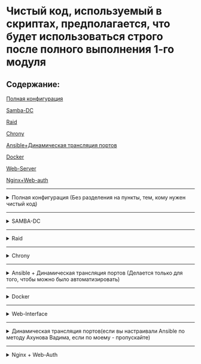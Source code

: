 # Чистый код, используемый в скриптах, предполагается, что будет использоваться строго после полного выполнения 1-го модуля

## Содержание:
[Полная конфигурация](https://github.com/NiKeNO1540/DEMO-2025-testing/edit/main/1clear_module_2.md#%D0%BF%D0%BE%D0%BB%D0%BD%D0%B0%D1%8F-%D0%BA%D0%BE%D0%BD%D1%84%D0%B8%D0%B3%D1%83%D1%80%D0%B0%D1%86%D0%B8%D1%8F-%D0%B1%D0%B5%D0%B7-%D1%80%D0%B0%D0%B7%D0%B4%D0%B5%D0%BB%D0%B5%D0%BD%D0%B8%D1%8F-%D0%BD%D0%B0-%D0%BF%D1%83%D0%BD%D0%BA%D1%82%D1%8B-%D1%82%D0%B5%D0%BC-%D0%BA%D0%BE%D0%BC%D1%83-%D0%BD%D1%83%D0%B6%D0%B5%D0%BD-%D1%87%D0%B8%D1%81%D1%82%D1%8B%D0%B9-%D0%BA%D0%BE%D0%B4)

[Samba-DC](https://github.com/NiKeNO1540/DEMO-2025-testing/blob/main/1clear_module_2.md#samba-dc)

[Raid](https://github.com/NiKeNO1540/DEMO-2025-testing/blob/main/1clear_module_2.md#samba-dc)

[Chrony](https://github.com/NiKeNO1540/DEMO-2025-testing/blob/main/1clear_module_2.md#chrony)

[Ansible+Динамическая трансляция портов](https://github.com/NiKeNO1540/DEMO-2025-testing/blob/main/1clear_module_2.md#ansible--%D0%B4%D0%B8%D0%BD%D0%B0%D0%BC%D0%B8%D1%87%D0%B5%D1%81%D0%BA%D0%B0%D1%8F-%D1%82%D1%80%D0%B0%D0%BD%D1%81%D0%BB%D1%8F%D1%86%D0%B8%D1%8F-%D0%BF%D0%BE%D1%80%D1%82%D0%BE%D0%B2-%D0%B4%D0%B5%D0%BB%D0%B0%D0%B5%D1%82%D1%81%D1%8F-%D1%82%D0%BE%D0%BB%D1%8C%D0%BA%D0%BE-%D0%B4%D0%BB%D1%8F-%D1%82%D0%BE%D0%B3%D0%BE-%D1%87%D1%82%D0%BE%D0%B1%D1%8B-%D0%BC%D0%BE%D0%B6%D0%BD%D0%BE-%D0%B1%D1%8B%D0%BB%D0%BE-%D0%B0%D0%B2%D1%82%D0%BE%D0%BC%D0%B0%D1%82%D0%B8%D0%B7%D0%B8%D1%80%D0%BE%D0%B2%D0%B0%D1%82%D1%8C)

[Docker](https://github.com/NiKeNO1540/DEMO-2025-testing/blob/main/1clear_module_2.md#docker)

[Web-Server](https://github.com/NiKeNO1540/DEMO-2025-testing/blob/main/1clear_module_2.md#web-interface)

[Nginx+Web-auth](https://github.com/NiKeNO1540/DEMO-2025-testing/blob/main/1clear_module_2.md#nginx--web-auth)

---
<details>
<summary>Полная конфигурация (Без разделения на пункты, тем, кому нужен чистый код)</summary>

### HQ-RTR

```tcl
en
conf
ip nat source static tcp 192.168.1.10 80 172.16.1.4 8080
ip nat source static tcp 192.168.1.10 2026 172.16.1.4 2026
ip nat source static tcp 192.168.2.10 2222 172.16.1.4 2222
end
wr
```

### BR-RTR

```tcl
en
conf
ip nat source static tcp 192.168.3.10 8080 172.16.2.5 8080
ip nat source static tcp 192.168.3.10 2026 172.16.2.5 2026
end
wr
```

### ISP
```bash
apt-get install nginx -y
apt-get install apache2-htpasswd -y


htpasswd -bc /etc/nginx/.htpasswd WEB P@ssw0rd

mkdir -p /etc/nginx/sites-available.d
mkdir -p /etc/nginx/sites-enabled.d

cat << EOF > /etc/nginx/sites-available.d/proxy.conf
server {
    listen 80;
    server_name web.au-team.irpo;
    
    auth_basic "Restricted Access";
    auth_basic_user_file /etc/nginx/.htpasswd;
    
    location / {
        proxy_pass http://172.16.1.4:8080;
        proxy_set_header Host \$host;
        proxy_set_header X-Real-IP \$remote_addr;
    }
}

server {
    listen 80;
    server_name docker.au-team.irpo;
    
    location / {
        proxy_pass http://172.16.2.5:8080;
        proxy_set_header Host \$host;
        proxy_set_header X-Real-IP \$remote_addr;
    }
}
EOF


ln -sf /etc/nginx/sites-available.d/proxy.conf /etc/nginx/sites-enabled.d/

log_message "Проверка конфигурации nginx"
nginx -t

log_message "Включение и запуск nginx"
systemctl enable --now nginx
systemctl restart nginx
apt-get install chrony -y
cat << EOF > /etc/chrony.conf
server 127.0.0.1 iburst prefer
hwtimestamp *
local stratum 5
allow 0/0
EOF
systemctl enable --now chronyd
```

### HQ-SRV

```bash
echo "server=/br-srv.au-team.irpo/192.168.3.10" >> /etc/dnsmasq.conf
systemctl restart dnsmasq
mdadm --create /dev/md0 --level=0 --raid-devices=2 /dev/sd[b-c]
mdadm --detail -scan --verbose > /etc/mdadm.conf
apt-get update && apt-get install fdisk -y
fdisk /dev/md0 << EOF
n
p
1
2048
4186111
w
EOF

mkfs.ext4 /dev/md0p1
cat << EOF >> /etc/fstab
/dev/md0p1  /raid  ext4  defaults  0  0
EOF

mkdir /raid
mount -a

apt-get install nfs-server -y
mkdir /raid/nfs
chown 99:99 /raid/nfs
chmod 777 /raid/nfs

cat << EOF >> /etc/exports
/raid/nfs  192.168.2.0/28(rw,sync,no_subtree_check)
EOF
exportfs -a
exportfs -v
systemctl enable nfs
systemctl restart nfs

apt-get update
apt-get install apache2 php8.2 apache2-mod_php8.2 mariadb-server php8.2-{opcache,curl,gd,intl,mysqli,xml,xmlrpc,ldap,zip,soap,mbstring,json,xmlreader,fileinfo,sodium} -y

systemctl enable --now httpd2 mariadb

mkdir -p /mnt/additional
mount /dev/sr0 /mnt/additional -o ro

mkdir -p /tmp/web_setup
cp -r /mnt/additional/web/* /tmp/web_setup/

mysql -e "CREATE DATABASE webdb CHARACTER SET utf8mb4 COLLATE utf8mb4_unicode_ci;"
mysql -e "CREATE USER 'webc'@'localhost' IDENTIFIED BY 'P@ssw0rd';"
mysql -e "GRANT ALL PRIVILEGES ON webdb.* TO 'webc'@'localhost';"
mysql -e "FLUSH PRIVILEGES;"

cd /tmp/web_setup

file -i dump.sql

if file -i dump.sql | grep -q "utf-16"; then
    iconv -f UTF-16 -t UTF-8 dump.sql > dump_utf8.sql
    mysql -u root webdb < dump_utf8.sql
else
    mysql -u root webdb < dump.sql
fi

cp index.php /var/www/html/
cp -r logo.png /var/www/html/

chown -R apache2:apache2 /var/www/html
chmod -R 755 /var/www/html

sed -i "s/\$servername = .*;/\$servername = 'localhost';/" /var/www/html/index.php
sed -i "s/\$dbname = .*;/\$dbname = 'webdb';/" /var/www/html/index.php
sed -i "s/\$password = .*;/\$password = 'P@ssw0rd';/" /var/www/html/index.php
sed -i "s/\$username = .*;/\$username = 'webc';/" /var/www/html/index.php

sed -i 's/\tDirectoryIndex index.html index.cgi index.pl index.php index.xhtml index.htm/\tDirectoryIndex index.php index.html index.cgi index.pl index.xhtml index.htm/' /etc/httpd2/conf/mods-enabled/dir.conf
rm -rf /var/www/html/index.html

systemctl restart httpd2

curl -I http://localhost/

apt-get install chrony -y
echo -e 'server 172.16.1.4 iburst prefer' > /etc/chrony.conf
systemctl enable --now chronyd
```

### BR-SRV

```bash
echo nameserver 8.8.8.8 >> /etc/resolv.conf && apt-get update && apt-get install wget dos2unix task-samba-dc -y
sleep 3
echo nameserver 192.168.1.10 >> /etc/resolv.conf
sleep 2
echo 192.168.3.10 br-srv.au-team.irpo >> /etc/hosts
rm -rf /etc/samba/smb.conf
samba-tool domain provision --realm=AU-TEAM.IRPO --domain=AU-TEAM --adminpass=P@ssw0rd --dns-backend=SAMBA_INTERNAL --server-role=dc --option='dns forwarder=192.168.1.10'
mv -f /var/lib/samba/private/krb5.conf /etc/krb5.conf
systemctl enable --now samba.service
samba-tool user add hquser1 P@ssw0rd
samba-tool user add hquser2 P@ssw0rd
samba-tool user add hquser3 P@ssw0rd
samba-tool user add hquser4 P@ssw0rd
samba-tool user add hquser5 P@ssw0rd
samba-tool group add hq
samba-tool group addmembers hq hquser1,hquser2,hquser3,hquser4,hquser5
wget https://raw.githubusercontent.com/sudo-project/sudo/main/docs/schema.ActiveDirectory
dos2unix schema.ActiveDirectory
sed -i 's/DC=X/DC=au-team,DC=irpo/g' schema.ActiveDirectory
head -$(grep -B1 -n '^dn:$' schema.ActiveDirectory | head -1 | grep -oP '\d+') schema.ActiveDirectory > first.ldif
tail +$(grep -B1 -n '^dn:$' schema.ActiveDirectory | head -1 | grep -oP '\d+') schema.ActiveDirectory | sed '/^-/d' > second.ldif
ldbadd -H /var/lib/samba/private/sam.ldb first.ldif --option="dsdb:schema update allowed"=true
ldbmodify -v -H /var/lib/samba/private/sam.ldb second.ldif --option="dsdb:schema update allowed"=true
samba-tool ou add 'ou=sudoers'
cat << EOF > sudoRole-object.ldif
dn: CN=prava_hq,OU=sudoers,DC=au-team,DC=irpo
changetype: add
objectClass: top
objectClass: sudoRole
cn: prava_hq
name: prava_hq
sudoUser: %hq
sudoHost: ALL
sudoCommand: /bin/grep
sudoCommand: /bin/cat
sudoCommand: /usr/bin/id
sudoOption: !authenticate
EOF
ldbadd -H /var/lib/samba/private/sam.ldb sudoRole-object.ldif
echo -e "dn: CN=prava_hq,OU=sudoers,DC=au-team,DC=irpo\nchangetype: modify\nreplace: nTSecurityDescriptor" > ntGen.ldif
ldbsearch  -H /var/lib/samba/private/sam.ldb -s base -b 'CN=prava_hq,OU=sudoers,DC=au-team,DC=irpo' 'nTSecurityDescriptor' | sed -n '/^#/d;s/O:DAG:DAD:AI/O:DAG:DAD:AI\(A\;\;RPLCRC\;\;\;AU\)\(A\;\;RPWPCRCCDCLCLORCWOWDSDDTSW\;\;\;SY\)/;3,$p' | sed ':a;N;$!ba;s/\n\s//g' | sed -e 's/.\{78\}/&\n /g' >> ntGen.ldif
ldbmodify -v -H /var/lib/samba/private/sam.ldb ntGen.ldif
apt-get update && apt-get install ansible -y

cat << EOF >> /etc/ansible/hosts
VMs:
  hosts:
    HQ-SRV:
      ansible_host: 172.16.1.4
      ansible_user: remote_user
      ansible_port: 2026
    HQ-CLI:
      ansible_host: 172.16.1.4
      ansible_user: remote_user
      ansible_port: 2222
    HQ-RTR:
      ansible_host: 192.168.1.1
      ansible_user: net_admin
      ansible_password: P@ssw0rd
      ansible_connection: network_cli
      ansible_network_os: ios
    BR-RTR:
      ansible_host: 192.168.3.1
      ansible_user: net_admin
      ansible_password: P@ssw0rd
      ansible_connection: network_cli
      ansible_network_os: ios
EOF

sed -i '10 a\
ansible_python_interpreter=/usr/bin/python3\
interpreter_python=auto_silent\
ansible_host_key_checking=false' /etc/ansible/ansible.cfg

ssh-keygen -t rsa -b 4096 -N "" -f ~/.ssh/id_rsa -q
apt-get install sshpass -y
grep -q "172.16.1.4:2026" ~/.ssh/known_hosts 2>/dev/null || ssh-keyscan -p 2026 172.16.1.4 >> ~/.ssh/known_hosts
grep -q "172.16.1.4:2222" ~/.ssh/known_hosts 2>/dev/null || ssh-keyscan -p 2222 172.16.1.4 >> ~/.ssh/known_hosts
sshpass -p "P@ssw0rd" ssh-copy-id -p 2026 remote_user@172.16.1.4
sshpass -p "P@ssw0rd" ssh-copy-id -p 2222 remote_user@172.16.1.4

ansible all -m ping
apt-get update && apt-get install -y docker-compose docker-engine
systemctl enable --now docker
mount -o loop /dev/sr0
docker load -i /media/ALTLinux/docker/site_latest.tar
docker load -i /media/ALTLinux/docker/mariadb_latest.tar


cat << EOF >> launch.sh
docker compose -f site.yml up -d 
sleep 5 
docker exec -it db mysql -u root -pPassw0rd -e "
CREATE DATABASE IF NOT EXISTS testdb;

CREATE USER IF NOT EXISTS 'test'@'%' IDENTIFIED BY 'Passw0rd';

GRANT ALL PRIVILEGES ON testdb.* TO 'test'@'%';

FLUSH PRIVILEGES;"
EOF

chmod +x /root/launch.sh
./launch.sh
apt-get install chrony -y
echo -e 'server 172.16.2.5 iburst prefer' > /etc/chrony.conf
systemctl enable --now chronyd
```

### HQ-CLI
```bash
sed -i 's/BOOTPROTO=static/BOOTPROTO=dhcp/' /etc/net/ifaces/ens20/options
systemctl restart network
apt-get update && apt-get install bind-utils -y
system-auth write ad AU-TEAM.IRPO cli AU-TEAM 'administrator' 'P@ssw0rd'
reboot
```
```bash
apt-get install sudo libsss_sudo -y
control sudo public
sed -i '19 a\
sudo_provider = ad' /etc/sssd/sssd.conf
sed -i 's/services = nss, pam/services = nss, pam, sudo/' /etc/sssd/sssd.conf
sed -i '28 a\
sudoers: files sss' /etc/nsswitch.conf
rm -rf /var/lib/sss/db/*
sss_cache -E
systemctl restart sssd
apt-get update && apt-get install nfs-clients -y
mkdir -p /mnt/nfs
cat << EOF >> /etc/fstab
192.168.1.10:/raid/nfs  /mnt/nfs  nfs  intr,soft,_netdev,x-systemd.automount  0  0
EOF
mount -a
mount -v
touch /mnt/nfs/test
apt-get install chrony -y
echo -e 'server 172.16.1.4 iburst prefer' > /etc/chrony.conf
systemctl enable --now chronyd
```
</details>

---

<details>
<summary>SAMBA-DC</summary>

### HQ-SRV

```bash
echo "server=/au-team.irpo/192.168.3.10" >> /etc/dnsmasq.conf
systemctl restart dnsmasq
```

### BR-SRV

```bash
if ! grep -q '^nameserver 8\.8\.8\.8$' /etc/resolv.conf; then
    echo 'nameserver 8.8.8.8' | sudo tee -a /etc/resolv.conf
fi
apt-get update && apt-get install wget dos2unix task-samba-dc -y
sleep 3
echo nameserver 192.168.1.10 >> /etc/resolv.conf
sleep 2
echo 192.168.3.10 br-srv.au-team.irpo >> /etc/hosts
rm -rf /etc/samba/smb.conf
samba-tool domain provision --realm=AU-TEAM.IRPO --domain=AU-TEAM --adminpass=P@ssw0rd --dns-backend=SAMBA_INTERNAL --server-role=dc --option='dns forwarder=192.168.1.10'
mv -f /var/lib/samba/private/krb5.conf /etc/krb5.conf
systemctl enable --now samba.service
samba-tool user add hquser1 P@ssw0rd
samba-tool user add hquser2 P@ssw0rd
samba-tool user add hquser3 P@ssw0rd
samba-tool user add hquser4 P@ssw0rd
samba-tool user add hquser5 P@ssw0rd
samba-tool group add hq
samba-tool group addmembers hq hquser1,hquser2,hquser3,hquser4,hquser5
wget https://raw.githubusercontent.com/sudo-project/sudo/main/docs/schema.ActiveDirectory
dos2unix schema.ActiveDirectory
sed -i 's/DC=X/DC=au-team,DC=irpo/g' schema.ActiveDirectory
head -$(grep -B1 -n '^dn:$' schema.ActiveDirectory | head -1 | grep -oP '\d+') schema.ActiveDirectory > first.ldif
tail +$(grep -B1 -n '^dn:$' schema.ActiveDirectory | head -1 | grep -oP '\d+') schema.ActiveDirectory | sed '/^-/d' > second.ldif
ldbadd -H /var/lib/samba/private/sam.ldb first.ldif --option="dsdb:schema update allowed"=true
ldbmodify -v -H /var/lib/samba/private/sam.ldb second.ldif --option="dsdb:schema update allowed"=true
samba-tool ou add 'ou=sudoers'
cat << EOF > sudoRole-object.ldif
dn: CN=prava_hq,OU=sudoers,DC=au-team,DC=irpo
changetype: add
objectClass: top
objectClass: sudoRole
cn: prava_hq
name: prava_hq
sudoUser: %hq
sudoHost: ALL
sudoCommand: /bin/grep
sudoCommand: /bin/cat
sudoCommand: /usr/bin/id
sudoOption: !authenticate
EOF
ldbadd -H /var/lib/samba/private/sam.ldb sudoRole-object.ldif
echo -e "dn: CN=prava_hq,OU=sudoers,DC=au-team,DC=irpo\nchangetype: modify\nreplace: nTSecurityDescriptor" > ntGen.ldif
ldbsearch  -H /var/lib/samba/private/sam.ldb -s base -b 'CN=prava_hq,OU=sudoers,DC=au-team,DC=irpo' 'nTSecurityDescriptor' | sed -n '/^#/d;s/O:DAG:DAD:AI/O:DAG:DAD:AI\(A\;\;RPLCRC\;\;\;AU\)\(A\;\;RPWPCRCCDCLCLORCWOWDSDDTSW\;\;\;SY\)/;3,$p' | sed ':a;N;$!ba;s/\n\s//g' | sed -e 's/.\{78\}/&\n /g' >> ntGen.ldif
ldbmodify -v -H /var/lib/samba/private/sam.ldb ntGen.ldif
```

### HQ-CLI

```bash
sed -i 's/BOOTPROTO=static/BOOTPROTO=dhcp/' /etc/net/ifaces/ens20/options
systemctl restart network
apt-get update && apt-get install bind-utils -y
system-auth write ad AU-TEAM.IRPO cli AU-TEAM 'administrator' 'P@ssw0rd'
reboot
```
```bash
apt-get install sudo libsss_sudo -y
control sudo public
sed -i '19 a\
sudo_provider = ad' /etc/sssd/sssd.conf
sed -i 's/services = nss, pam/services = nss, pam, sudo/' /etc/sssd/sssd.conf
sed -i '28 a\
sudoers: files sss' /etc/nsswitch.conf
rm -rf /var/lib/sss/db/*
sss_cache -E
systemctl restart sssd
```

> Проверка: в этом же терминале на HQ-CLI прописать `sudo -l -U hquser1`, или на hquser1 использовать `sudo cat /etc/passwd | sudo grep user | sudo id` 
</details>

---

<details>
<summary>Raid</summary>

### HQ-SRV

```bash
mdadm --create /dev/md0 --level=0 --raid-devices=2 /dev/sd[b-c]
mdadm --detail -scan --verbose > /etc/mdadm.conf
apt-get update && apt-get install fdisk -y
fdisk /dev/md0 << EOF
n
p
1
2048
4186111
w
EOF

mkfs.ext4 /dev/md0p1
cat << EOF >> /etc/fstab
/dev/md0p1  /raid  ext4  defaults  0  0
EOF

mkdir /raid
mount -a

apt-get install nfs-server -y
mkdir /raid/nfs
chown 99:99 /raid/nfs
chmod 777 /raid/nfs

cat << EOF >> /etc/exports
/raid/nfs  192.168.2.0/28(rw,sync,no_subtree_check)
EOF
exportfs -a
exportfs -v
systemctl enable nfs
systemctl restart nfs
```

### HQ-CLI

```bash
apt-get update && apt-get install nfs-clients -y
mkdir -p /mnt/nfs
cat << EOF >> /etc/fstab
192.168.1.10:/raid/nfs  /mnt/nfs  nfs  intr,soft,_netdev,x-systemd.automount  0  0
EOF
mount -a
mount -v
touch /mnt/nfs/test
```
</details>

---

<details>
<summary>Chrony</summary>

### ISP

```bash
apt-get install chrony -y
cat << EOF > /etc/chrony.conf
server 127.0.0.1 iburst prefer
hwtimestamp *
local stratum 5
allow 0/0
EOF
systemctl enable --now chronyd
```

### HQ-CLI

```bash
apt-get install chrony -y
echo -e 'server 172.16.1.4 iburst prefer' > /etc/chrony.conf
systemctl enable --now chronyd
```

### HQ-SRV

```bash
apt-get install chrony -y
echo -e 'server 172.16.1.4 iburst prefer' > /etc/chrony.conf
systemctl enable --now chronyd
```

### BR-SRV

```bash
apt-get install chrony -y
echo -e 'server 172.16.2.5 iburst prefer' > /etc/chrony.conf
systemctl enable --now chronyd
```
</details>

---

<details>
<summary>Ansible + Динамическая трансляция портов (Делается только для того, чтобы можно было автоматизировать)</summary>


<details>
<summary>Первая версия(Моя, с использованием динамеческого транляции портов)</summary>

### HQ-RTR

```tcl
en
conf
ip nat source static tcp 192.168.1.10 80 172.16.1.4 8080
ip nat source static tcp 192.168.1.10 2026 172.16.1.4 2026
ip nat source static tcp 192.168.2.10 2222 172.16.1.4 2222
end
wr
```

### BR-RTR

```tcl
en
conf
ip nat source static tcp 192.168.3.10 8080 172.16.2.5 8080
ip nat source static tcp 192.168.3.10 2026 172.16.2.5 2026
end
wr
```

### BR-SRV

```bash
apt-get update && apt-get install ansible -y

cat << EOF >> /etc/ansible/hosts
VMs:
  hosts:
    HQ-SRV:
      ansible_host: 172.16.1.4
      ansible_user: remote_user
      ansible_port: 2026
    HQ-CLI:
      ansible_host: 172.16.1.4
      ansible_user: remote_user
      ansible_port: 2222
    HQ-RTR:
      ansible_host: 192.168.1.1
      ansible_user: net_admin
      ansible_password: P@ssw0rd
      ansible_connection: network_cli
      ansible_network_os: ios
    BR-RTR:
      ansible_host: 192.168.3.1
      ansible_user: net_admin
      ansible_password: P@ssw0rd
      ansible_connection: network_cli
      ansible_network_os: ios
EOF

sed -i '10 a\
ansible_python_interpreter=/usr/bin/python3\
interpreter_python=auto_silent\
host_key_checking=false' /etc/ansible/ansible.cfg

ssh-keygen -t rsa -b 4096 -N "" -f ~/.ssh/id_rsa -q
apt-get install sshpass -y
grep -q "172.16.1.4:2026" ~/.ssh/known_hosts 2>/dev/null || ssh-keyscan -p 2026 172.16.1.4 >> ~/.ssh/known_hosts
grep -q "172.16.1.4:2222" ~/.ssh/known_hosts 2>/dev/null || ssh-keyscan -p 2222 172.16.1.4 >> ~/.ssh/known_hosts
sshpass -p "P@ssw0rd" ssh-copy-id -p 2026 remote_user@172.16.1.4
sshpass -p "P@ssw0rd" ssh-copy-id -p 2222 remote_user@172.16.1.4

ansible all -m ping
```
</details>

<details>
<summary>Вторая версия(От Ахунова)</summary>

### BR-SRV

```bash
apt-get update && apt-get install ansible sshpass -y
echo -e "[s]\nHQ-SRV ansible_host=192.168.1.10\nHQ-CLI ansible_host=192.168.2.10\n[s:vars]\nansible_user=remote_user\nansible_port=2026\nansible_password=P@ssw0rd\n[r]\nHQ-RTR ansible_host=192.168.1.1\nBR-RTR ansible_host=192.168.3.1\n[r:vars]\nansible_user=net_admin\nansible_password=P@ssw0rd\nansible_connection=network_cli\nansible_network_os=ios" > /etc/ansible/hosts
rm -f /etc/ansible/ansible.cfg
echo -e "[defaults]\ninterpreter_python=auto_silent\nhost_key_checking=false" > /etc/ansible/ansible.cfg
```

</details>

</details>

---

<details>
<summary>Docker</summary>

### BR-SRV

```bash
apt-get update && apt-get install -y docker-compose docker-engine
systemctl enable --now docker
mount -o loop /dev/sr0
docker load -i /media/ALTLinux/docker/site_latest.tar
docker load -i /media/ALTLinux/docker/mariadb_latest.tar


cat << EOF >> launch.sh
docker compose -f site.yml up -d 
sleep 5 
docker exec -it db mysql -u root -pPassw0rd -e "
CREATE DATABASE IF NOT EXISTS testdb;

CREATE USER IF NOT EXISTS 'test'@'%' IDENTIFIED BY 'Passw0rd';

GRANT ALL PRIVILEGES ON testdb.* TO 'test'@'%';

FLUSH PRIVILEGES;"
EOF

chmod +x /root/launch.sh
./launch.sh
```
</details>

---

<details>
<summary>Web-Interface</summary>

### HQ-SRV

```bash
apt-get update
apt-get install apache2 php8.2 apache2-mod_php8.2 mariadb-server php8.2-{opcache,curl,gd,intl,mysqli,xml,xmlrpc,ldap,zip,soap,mbstring,json,xmlreader,fileinfo,sodium} -y

systemctl enable --now httpd2 mariadb

mkdir -p /mnt/additional
mount /dev/sr0 /mnt/additional -o ro

mkdir -p /tmp/web_setup
cp -r /mnt/additional/web/* /tmp/web_setup/

mysql -e "CREATE DATABASE webdb CHARACTER SET utf8mb4 COLLATE utf8mb4_unicode_ci;"
mysql -e "CREATE USER 'webc'@'localhost' IDENTIFIED BY 'P@ssw0rd';"
mysql -e "GRANT ALL PRIVILEGES ON webdb.* TO 'webc'@'localhost';"
mysql -e "FLUSH PRIVILEGES;"

cd /tmp/web_setup

file -i dump.sql

if file -i dump.sql | grep -q "utf-16"; then
    iconv -f UTF-16 -t UTF-8 dump.sql > dump_utf8.sql
    mysql -u root webdb < dump_utf8.sql
else
    mysql -u root webdb < dump.sql
fi

cp index.php /var/www/html/
cp -r logo.png /var/www/html/

chown -R apache2:apache2 /var/www/html
chmod -R 755 /var/www/html

sed -i "s/\$servername = .*;/\$servername = 'localhost';/" /var/www/html/index.php
sed -i "s/\$dbname = .*;/\$dbname = 'webdb';/" /var/www/html/index.php
sed -i "s/\$password = .*;/\$password = 'P@ssw0rd';/" /var/www/html/index.php
sed -i "s/\$username = .*;/\$username = 'webc';/" /var/www/html/index.php

sed -i 's/\tDirectoryIndex index.html index.cgi index.pl index.php index.xhtml index.htm/\tDirectoryIndex index.php index.html index.cgi index.pl index.xhtml index.htm/' /etc/httpd2/conf/mods-enabled/dir.conf
rm -rf /var/www/html/index.html

systemctl restart httpd2

curl -I http://localhost/
```
</details>

---

<details>
<summary>Динамическая трансляция портов(если вы настраивали Ansible по методу Ахунова Вадима, если по моему - пропускайте)</summary>

### HQ-RTR

```tcl
en
conf
ip nat source static tcp 192.168.1.10 80 172.16.1.4 8080
ip nat source static tcp 192.168.1.10 2026 172.16.1.4 2026
ip nat source static tcp 192.168.2.10 2222 172.16.1.4 2222
end
wr
```

### BR-RTR

```tcl
en
conf
ip nat source static tcp 192.168.3.10 8080 172.16.2.5 8080
ip nat source static tcp 192.168.3.10 2026 172.16.2.5 2026
end
wr
```
</details>

---

<details>
<summary>Nginx + Web-Auth</summary>

### ISP

```bash
apt-get install nginx -y
apt-get install apache2-htpasswd -y


htpasswd -bc /etc/nginx/.htpasswd WEB P@ssw0rd

mkdir -p /etc/nginx/sites-available.d
mkdir -p /etc/nginx/sites-enabled.d

cat << EOF > /etc/nginx/sites-available.d/proxy.conf
server {
    listen 80;
    server_name web.au-team.irpo;
    
    auth_basic "Restricted Access";
    auth_basic_user_file /etc/nginx/.htpasswd;
    
    location / {
        proxy_pass http://172.16.1.4:8080;
        proxy_set_header Host \$host;
        proxy_set_header X-Real-IP \$remote_addr;
    }
}

server {
    listen 80;
    server_name docker.au-team.irpo;
    
    location / {
        proxy_pass http://172.16.2.5:8080;
        proxy_set_header Host \$host;
        proxy_set_header X-Real-IP \$remote_addr;
    }
}
EOF


ln -sf /etc/nginx/sites-available.d/proxy.conf /etc/nginx/sites-enabled.d/

nginx -t
systemctl enable --now nginx
systemctl restart nginx
```
</details>
